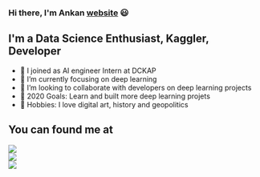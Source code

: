 ### Hi there, I'm Ankan [website] 😃


## I'm a Data Science Enthusiast, Kaggler, Developer

- 🔭 I joined as AI engineer Intern at DCKAP
- 🔘 I’m currently focusing on deep learning
- 👥 I’m looking to collaborate with developers on deep learning projects
- 👀 2020 Goals: Learn and built more deep learning projets
- 💖 Hobbies: I love digital art, history and geopolitics

## You can found me at

[<img src="https://img.icons8.com/ios-glyphs/38/000000/linkedin.png"/>](https://www.linkedin.com/in/ankan-sharma-589841198/)<br>
[<img src="https://img.icons8.com/ios-glyphs/38/000000/blogger.png"/>](http://datasciencey.blogspot.com/)<br>
[<img src="https://img.icons8.com/windows/36/000000/kaggle.png"/>](https://www.kaggle.com/ankan1998)

[website]: http://datasciencey.blogspot.com/
[linkedIn]: https://www.linkedin.com/in/ankan-sharma-589841198/
[kaggle]: https://www.kaggle.com/ankan1998
